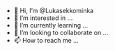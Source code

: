 - 👋 Hi, I’m @Lukasekkominka
- 👀 I’m interested in ...
- 🌱 I’m currently learning ...
- 💞️ I’m looking to collaborate on ...
- 📫 How to reach me ...

<!---
Lukasekkominka/Lukasekkominka is a ✨ special ✨ repository because its `README.md` (this file) appears on your GitHub profile.
You can click the Preview link to take a look at your changes.
--->

